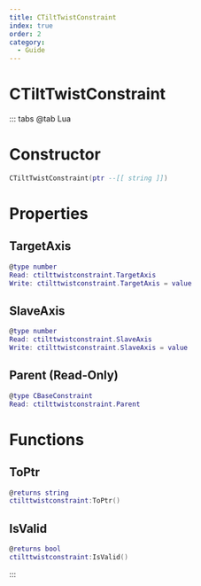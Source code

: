 ```yaml
---
title: CTiltTwistConstraint
index: true
order: 2
category:
  - Guide
---
```


# CTiltTwistConstraint

::: tabs
@tab Lua
# Constructor
```lua
CTiltTwistConstraint(ptr --[[ string ]])
```
# Properties
## TargetAxis 
```lua
@type number
Read: ctilttwistconstraint.TargetAxis
Write: ctilttwistconstraint.TargetAxis = value
```
## SlaveAxis 
```lua
@type number
Read: ctilttwistconstraint.SlaveAxis
Write: ctilttwistconstraint.SlaveAxis = value
```
## Parent (Read-Only)
```lua
@type CBaseConstraint
Read: ctilttwistconstraint.Parent
```
# Functions
## ToPtr
```lua
@returns string
ctilttwistconstraint:ToPtr()
```
## IsValid
```lua
@returns bool
ctilttwistconstraint:IsValid()
```

:::